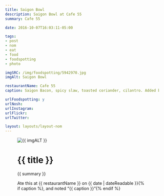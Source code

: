 ```yaml
---
title: Saigon Bowl
description: Saigon Bowl at Cafe 55
summary: Cafe 55

date: 2016-10-07T16:03:11-05:00

tags:
- post
- nom
- eat
- food
- foodspotting
- photo

imgSRC: /img/foodspotting/5942970.jpg
imgAlt: Saigon Bowl

restaurantName: Cafe 55
caption: Saigon Bacon, spicy slaw, toasted coriander, cilantro. Added brown rice and tofu. The slaw is excellent, but tofu and rice tasted a little underwhelming.

urlFoodspotting: y
urlNosh:
urlInstagram:
urlFlickr:
urlTwitter:

layout: layouts/layout-nom
---
```

<figure class="nom">
	<img class="u-photo img-border" src="{{ imgSRC }}" alt="{{ imgALT }}">
	<figcaption>
		<h1 class="title p-name">{{ title }}</h1>
		<p class="summary">{{ summary }}</p>
		<p>Ate this at {{ restaurantName }} on <time class="dt-published" datetime="{{ date | dateIso }}">{{ date | dateReadable }}</time>{% if caption %}, and noted <q class="caption">{{ caption }}</q>{% endif %}
	</figcaption>
</figure>